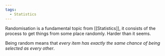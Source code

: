 ```yaml
---
tags:
  - Statistics
---
```

Randomisation is a fundamental topic from [[Statistics]], it consists of the process to get things from some place randomly. Harder than it seems.

Being random means that *every item has exactly the same chance of being selected as every other*.